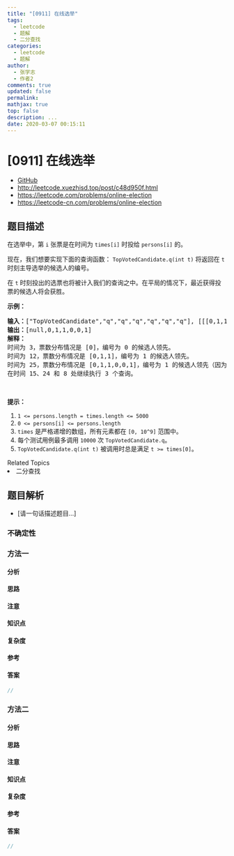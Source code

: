 ```yaml
---
title: "[0911] 在线选举"
tags:
  - leetcode
  - 题解
  - 二分查找
categories:
  - leetcode
  - 题解
author:
  - 张学志
  - 作者2
comments: true
updated: false
permalink:
mathjax: true
top: false
description: ...
date: 2020-03-07 00:15:11
---
```



# [0911] 在线选举
* [GitHub](https://github.com/algoboy101/LeetCodeCrowdsource/tree/master/_posts/QA/%5B0911%5D%20%E5%9C%A8%E7%BA%BF%E9%80%89%E4%B8%BE.md)
* http://leetcode.xuezhisd.top/post/c48d950f.html
* https://leetcode.com/problems/online-election
* https://leetcode-cn.com/problems/online-election


## 题目描述

<p>在选举中，第&nbsp;<code>i</code>&nbsp;张票是在时间为&nbsp;<code>times[i]</code>&nbsp;时投给&nbsp;<code>persons[i]</code>&nbsp;的。</p>

<p>现在，我们想要实现下面的查询函数： <code>TopVotedCandidate.q(int t)</code> 将返回在&nbsp;<code>t</code> 时刻主导选举的候选人的编号。</p>

<p>在&nbsp;<code>t</code> 时刻投出的选票也将被计入我们的查询之中。在平局的情况下，最近获得投票的候选人将会获胜。</p>

<p><strong>示例：</strong></p>

<pre><strong>输入：</strong>[&quot;TopVotedCandidate&quot;,&quot;q&quot;,&quot;q&quot;,&quot;q&quot;,&quot;q&quot;,&quot;q&quot;,&quot;q&quot;], [[[0,1,1,0,0,1,0],[0,5,10,15,20,25,30]],[3],[12],[25],[15],[24],[8]]
<strong>输出：</strong>[null,0,1,1,0,0,1]
<strong>解释：</strong>
时间为 3，票数分布情况是 [0]，编号为 0 的候选人领先。
时间为 12，票数分布情况是 [0,1,1]，编号为 1 的候选人领先。
时间为 25，票数分布情况是 [0,1,1,0,0,1]，编号为 1 的候选人领先（因为最近的投票结果是平局）。
在时间 15、24 和 8 处继续执行 3 个查询。
</pre>

<p>&nbsp;</p>

<p><strong>提示：</strong></p>

<ol>
	<li><code>1 &lt;= persons.length = times.length &lt;= 5000</code></li>
	<li><code>0 &lt;= persons[i] &lt;= persons.length</code></li>
	<li><code>times</code>&nbsp;是严格递增的数组，所有元素都在&nbsp;<code>[0, 10^9]</code>&nbsp;范围中。</li>
	<li>每个测试用例最多调用&nbsp;<code>10000</code>&nbsp;次&nbsp;<code>TopVotedCandidate.q</code>。</li>
	<li><code>TopVotedCandidate.q(int t)</code>&nbsp;被调用时总是满足&nbsp;<code>t &gt;= times[0]</code>。</li>
</ol>
<div><div>Related Topics</div><div><li>二分查找</li></div></div>


## 题目解析
* [请一句话描述题目...]

### 不确定性


### 方法一

#### 分析

#### 思路

#### 注意

#### 知识点

#### 复杂度

#### 参考

#### 答案

```cpp
//
```


### 方法二

#### 分析

#### 思路

#### 注意

#### 知识点

#### 复杂度

#### 参考

#### 答案

```cpp
//
```


